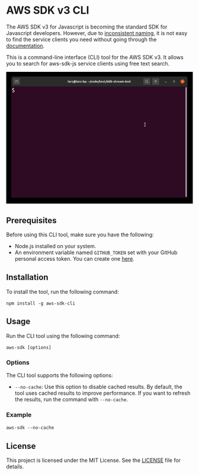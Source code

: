 # AWS SDK v3 CLI

The AWS SDK v3 for Javascript is becoming the standard SDK for Javascript developers. However, due to [inconsistent naming](https://twitter.com/lajacobsson/status/1661103472446513152), it is not easy to find the service clients you need without going through the [documentation](https://docs.aws.amazon.com/AWSJavaScriptSDK/v3/latest/index.html).

This is a command-line interface (CLI) tool for the AWS SDK v3. It allows you to search for aws-sdk-js service clients using free text search.

![Demo](images/demo.gif)
## Prerequisites

Before using this CLI tool, make sure you have the following:

- Node.js installed on your system.
- An environment variable named `GITHUB_TOKEN` set with your GitHub personal access token. You can create one [here](https://github.com/settings/tokens).

## Installation

To install the tool, run the following command:

```shell
npm install -g aws-sdk-cli
```

## Usage

Run the CLI tool using the following command:

```shell
aws-sdk [options]
```

### Options

The CLI tool supports the following options:

- `--no-cache`: Use this option to disable cached results. By default, the tool uses cached results to improve performance. If you want to refresh the results, run the command with `--no-cache`.

### Example

```shell
aws-sdk --no-cache
```

## License

This project is licensed under the MIT License. See the [LICENSE](LICENSE) file for details.